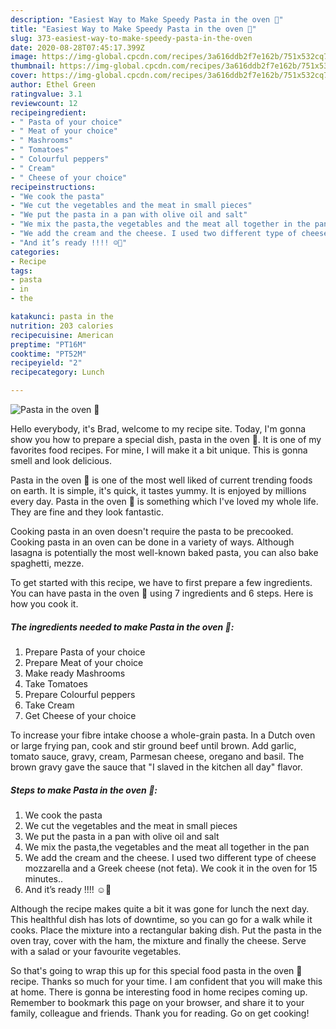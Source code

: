 ```yaml
---
description: "Easiest Way to Make Speedy Pasta in the oven 🍝"
title: "Easiest Way to Make Speedy Pasta in the oven 🍝"
slug: 373-easiest-way-to-make-speedy-pasta-in-the-oven
date: 2020-08-28T07:45:17.399Z
image: https://img-global.cpcdn.com/recipes/3a616ddb2f7e162b/751x532cq70/pasta-in-the-oven-🍝-recipe-main-photo.jpg
thumbnail: https://img-global.cpcdn.com/recipes/3a616ddb2f7e162b/751x532cq70/pasta-in-the-oven-🍝-recipe-main-photo.jpg
cover: https://img-global.cpcdn.com/recipes/3a616ddb2f7e162b/751x532cq70/pasta-in-the-oven-🍝-recipe-main-photo.jpg
author: Ethel Green
ratingvalue: 3.1
reviewcount: 12
recipeingredient:
- " Pasta of your choice"
- " Meat of your choice"
- " Mashrooms"
- " Tomatoes"
- " Colourful peppers"
- " Cream"
- " Cheese of your choice"
recipeinstructions:
- "We cook the pasta"
- "We cut the vegetables and the meat in small pieces"
- "We put the pasta in a pan with olive oil and salt"
- "We mix the pasta,the vegetables and the meat all together in the pan"
- "We add the cream and the cheese. I used two different type of cheese mozzarella and a Greek cheese (not feta). We cook it in the oven for 15 minutes.."
- "And it’s ready !!!! ☺️🥰"
categories:
- Recipe
tags:
- pasta
- in
- the

katakunci: pasta in the 
nutrition: 203 calories
recipecuisine: American
preptime: "PT16M"
cooktime: "PT52M"
recipeyield: "2"
recipecategory: Lunch

---
```



![Pasta in the oven 🍝](https://img-global.cpcdn.com/recipes/3a616ddb2f7e162b/751x532cq70/pasta-in-the-oven-🍝-recipe-main-photo.jpg)

Hello everybody, it's Brad, welcome to my recipe site. Today, I'm gonna show you how to prepare a special dish, pasta in the oven 🍝. It is one of my favorites food recipes. For mine, I will make it a bit unique. This is gonna smell and look delicious.

Pasta in the oven 🍝 is one of the most well liked of current trending foods on earth. It is simple, it's quick, it tastes yummy. It is enjoyed by millions every day. Pasta in the oven 🍝 is something which I've loved my whole life. They are fine and they look fantastic.

Cooking pasta in an oven doesn&#39;t require the pasta to be precooked. Cooking pasta in an oven can be done in a variety of ways. Although lasagna is potentially the most well-known baked pasta, you can also bake spaghetti, mezze.


To get started with this recipe, we have to first prepare a few ingredients. You can have pasta in the oven 🍝 using 7 ingredients and 6 steps. Here is how you cook it.

<!--inarticleads1-->

##### The ingredients needed to make Pasta in the oven 🍝:

1. Prepare  Pasta of your choice
1. Prepare  Meat of your choice
1. Make ready  Mashrooms
1. Take  Tomatoes
1. Prepare  Colourful peppers
1. Take  Cream
1. Get  Cheese of your choice


To increase your fibre intake choose a whole-grain pasta. In a Dutch oven or large frying pan, cook and stir ground beef until brown. Add garlic, tomato sauce, gravy, cream, Parmesan cheese, oregano and basil. The brown gravy gave the sauce that &#34;I slaved in the kitchen all day&#34; flavor. 

<!--inarticleads2-->

##### Steps to make Pasta in the oven 🍝:

1. We cook the pasta
1. We cut the vegetables and the meat in small pieces
1. We put the pasta in a pan with olive oil and salt
1. We mix the pasta,the vegetables and the meat all together in the pan
1. We add the cream and the cheese. I used two different type of cheese mozzarella and a Greek cheese (not feta). We cook it in the oven for 15 minutes..
1. And it’s ready !!!! ☺️🥰


Although the recipe makes quite a bit it was gone for lunch the next day. This healthful dish has lots of downtime, so you can go for a walk while it cooks. Place the mixture into a rectangular baking dish. Put the pasta in the oven tray, cover with the ham, the mixture and finally the cheese. Serve with a salad or your favourite vegetables. 

So that's going to wrap this up for this special food pasta in the oven 🍝 recipe. Thanks so much for your time. I am confident that you will make this at home. There is gonna be interesting food in home recipes coming up. Remember to bookmark this page on your browser, and share it to your family, colleague and friends. Thank you for reading. Go on get cooking!
